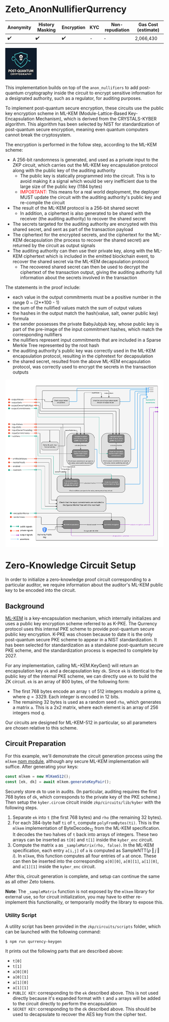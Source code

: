 # Zeto_AnonNullifierQurrency

| Anonymity          | History Masking    | Encryption         | KYC | Non-repudiation | Gas Cost (estimate) |
| ------------------ | ------------------ | ------------------ | --- | --------------- | ------------------- |
| :heavy_check_mark: | :heavy_check_mark: | :heavy_check_mark: | -   | -               | 2,066,430           |

![pqc](../images/pqc-dark-100px.png)

This implementation builds on top of the `anon_nullifiers` to add post-quantum cryptography inside the circuit to encrypt sensitive information for a designated authority, such as a regulator, for auditing purposes.

To implement post-quantum secure encryption, these circuits use the public key encryption scheme in ML-KEM (Module-Lattice-Based Key-Encapsulation Mechanism), which is derived from the CRYSTALS-KYBER algorithm. This algorithm has been selected by NIST for standardization of post-quantum secure encryption, meaning even quantum computers cannot break the cryptosystem.

The encryption is performed in the follow step, according to the ML-KEM scheme:

- A 256-bit randomness is generated, and used as a private input to the ZKP circuit, which carries out the ML-KEM key encapsulation protocol along with the public key of the auditing authority
  - The public key is statically programmed into the circuit. This is to avoid making it a signal which would be very inefficient due to the large size of the public key (1184 bytes)
  - <span style="color:red">IMPORTANT:</span> This means for a real world deployment, the deployer MUST update the circuit with the auditing authority's public key and re-compile the circuit
- The result of the ML-KEM protocol is a 256-bit shared secret
  - In addition, a ciphertext is also generated to be shared with the receiver (the auditing authority) to recover the shared secret
- The secrets targeted for the auditing authority are encrypted with this shared secret, and sent as part of the transaction payload
- The ciphertext for the encrypted secrets, and the ciphertext for the ML-KEM decapsulation (the process to recover the shared secret) are returned by the circuit as output signals
- The auditing authority can then use their private key, along with the ML-KEM ciphertext which is included in the emitted blockchain event, to recover the shared secret via the ML-KEM decapsulation protocol
  - The recovered shared secret can then be used to decrypt the ciphertext of the transaction output, giving the auditing authority full information about the secrets involved in the transaction

The statements in the proof include:

- each value in the output commitments must be a positive number in the range 0 ~ (2\*\*100 - 1)
- the sum of the nullified values match the sum of output values
- the hashes in the output match the hash(value, salt, owner public key) formula
- the sender possesses the private BabyJubjub key, whose public key is part of the pre-image of the input commitment hashes, which match the corresponding nullifiers
- the nullifiers represent input commitments that are included in a Sparse Merkle Tree represented by the root hash
- the auditing authority's public key was correctly used in the ML-KEM encapsulation protocol, resulting in the ciphretext for decapsulation
- the shared secret, resulted from the above ML-KEM encapsulation protocol, was correctly used to encrypt the secrets in the transaction outputs

[![wiring_anon_nullifier_qurrency](../images/circuit_wiring_anon_nullifier_qurrency.jpg)](../images/circuit_wiring_anon_nullifier_qurrency.jpg)

# Zero-Knowledge Circuit Setup

In order to initialize a zero-knowledge proof circuit corresponding to a particular auditor, we require information about the auditor's ML-KEM public key to be encoded into the circuit.

## Background

[ML-KEM](https://nvlpubs.nist.gov/nistpubs/FIPS/NIST.FIPS.203.pdf) is a key-encapsulation mechanism, which internally initializes and uses a public key encryption scheme referred to as K-PKE. The Qurrency protocol uses this internal PKE scheme to provide post-quantum secure public key encryption. K-PKE was chosen because to date it is the only post-quantum secure PKE scheme to appear in a NIST standardization. It has been selected for standardization as a standalone post-quantum secure PKE scheme, and the standardization process is expected to complete by 2027.

For any implementation, calling $\mathsf{ML\mathrm{-}KEM}.\mathsf{KeyGen}()$ will return an encapsulation key `ek` and a decapsulation key `dk`. Since `ek` is identical to the public key of the internal PKE scheme, we can directly use `ek` to build the ZK circuit. `ek` is an array of 800 bytes, of the following form:

- The first 768 bytes encode an array `t` of 512 integers modulo a prime $q$, where $q = 3329$. Each integer is encoded in 12 bits.
- The remaining 32 bytes is used as a random seed `rho`, which generates a matrix `a`. This is a 2x2 matrix, where each element is an array of 256 integers mod $q$.

Our circuits are designed for ML-KEM-512 in particular, so all parameters are chosen relative to this scheme.

## Circuit Preparation

For this example, we'll demonstrate the circuit generation process using the `mlkem` [npm module](https://www.npmjs.com/package/mlkem), although any secure ML-KEM implementation will suffice. After generating your keys:

```javascript
const mlkem = new MlKem512();
const [ek, dk] = await mlkem.generateKeyPair();
```

Securely store `dk` to use in audits. (In particular, auditing requires the first 768 bytes of `dk`, which corresponds to the private key of the PKE scheme.) Then setup the `kyber.circom` circuit inside `zkp/circuits/lib/kyber` with the following steps.

1. Separate `ek` into `t` (the first 768 bytes) and `rho` (the remaining 32 bytes).
2. For each 384-byte half `ti` of `t`, compute `polyFromBytes(ti)`. This is the `mlkem` implementation of $\mathsf{ByteDecode}_{12}$ from the ML-KEM specification. It decodes the two halves of `t` back into arrays of integers. These two arrays can be inserted as `t[0]` and `t[1]` inside the `kyber_enc` circuit.
3. Compute the matrix `a` as `_sampleMatrix(rho, false)`. In the ML-KEM specification, each entry `a[i,j]` of `a` is computed as $\mathsf{SampleNTT}(\rho \mathbin\Vert j \mathbin\Vert i)$. In `mlkem`, this function computes all four entries of `a` at once. These can then be inserted into the corresponding `a[0][0]`, `a[0][1]`, `a[1][0]`, and `a[1][1]` inside the `kyber_enc` circuit.

After this, circuit generation is complete, and setup can continue the same as all other Zeto tokens.

**Note**: The `_sampleMatrix` function is not exposed by the `mlkem` library for external use, so for circuit initialization, you may have to either re-implement this functionality, or temporarily modify the library to expose this.

### Utility Script

A utility script has been provided in the `zkp/circuits/scripts` folder, which can be launched with the following command:

```console
$ npm run qurrency-keygen
```

It prints out the following parts that are described above:

- `t[0]`
- `t[1]`
- `a[0][0]`
- `a[0][1]`
- `a[1][0]`
- `a[1][1]`
- `PUBLIC KEY`: corresponding to the `ek` described above. This is not used directly because it's expanded format with `t` and `a` arrays will be added to the circuit directly to perform the encapsulation
- `SECRET KEY`: corresponding to the `dk` described above. This should be used to decapsulate to recover the AES key from the cipher text.
